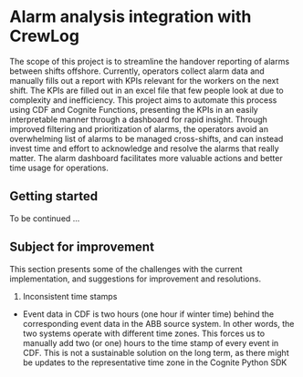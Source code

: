 # Alarm analysis integration with CrewLog
The scope of this project is to streamline the handover reporting of alarms between shifts offshore. Currently, operators collect alarm data and manually fills out a report with KPIs relevant for the workers on the next shift. The KPIs are filled out in an excel file that few people look at due to complexity and inefficiency. This project aims to automate this process using CDF and Cognite Functions, presenting the KPIs in an easily interpretable manner through a dashboard for rapid insight.
Through improved filtering and prioritization of alarms, the operators avoid an overwhelming list of alarms to be managed cross-shifts, and can instead invest time and effort to acknowledge and resolve the alarms that really matter. The alarm dashboard facilitates more valuable actions and better time usage for operations.

## Getting started
To be continued ...

## Subject for improvement
This section presents some of the challenges with the current implementation, and suggestions for improvement and resolutions.
1. Inconsistent time stamps
- Event data in CDF is two hours (one hour if winter time) behind the corresponding event data in the ABB source system. In other words, the two systems operate with different time zones. This forces us to manually add two (or one) hours to the time stamp of every event in CDF. This is not a sustainable solution on the long term, as there might be updates to the representative time zone in the Cognite Python SDK
